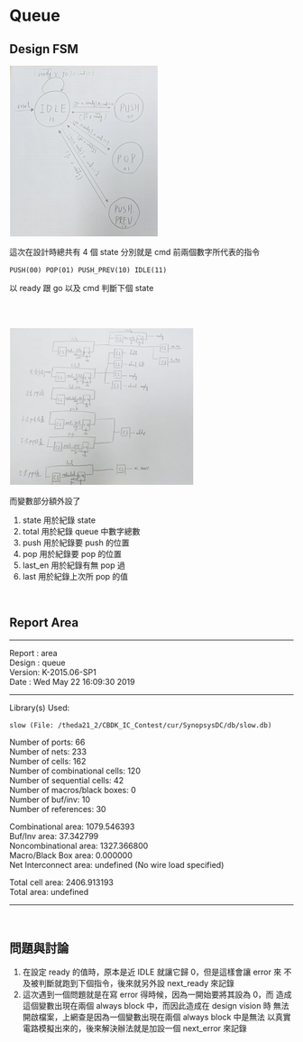 # Queue

## Design FSM
![](imgs/state.jpg)

這次在設計時總共有 4 個 state
分別就是 cmd 前兩個數字所代表的指令
    
    PUSH(00) POP(01) PUSH_PREV(10) IDLE(11)

以 ready 跟 go 以及 cmd 判斷下個 state

<br>
<br>

![](imgs/block_diagram.jpg)

而變數部分額外設了
1. state 用於紀錄 state
2. total 用於紀錄 queue 中數字總數
3. push 用於紀錄要 push 的位置
4. pop 用於紀錄要 pop 的位置
5. last_en 用於紀錄有無 pop 過
6. last 用於紀錄上次所 pop 的值

<br>

## Report Area
 
****************************************
Report : area<br>
Design : queue<br>
Version: K-2015.06-SP1<br>
Date   : Wed May 22 16:09:30 2019<br>
****************************************

Library(s) Used:

    slow (File: /theda21_2/CBDK_IC_Contest/cur/SynopsysDC/db/slow.db)

Number of ports:                           66<br>
Number of nets:                           233<br>
Number of cells:                          162<br>
Number of combinational cells:            120<br>
Number of sequential cells:                42<br>
Number of macros/black boxes:               0<br>
Number of buf/inv:                         10<br>
Number of references:                      30<br>

Combinational area:               1079.546393<br>
Buf/Inv area:                       37.342799<br>
Noncombinational area:            1327.366800<br>
Macro/Black Box area:                0.000000<br>
Net Interconnect area:      undefined  (No wire load specified)<br>

Total cell area:                  2406.913193<br>
Total area:                 undefined<br>
****************************************

<br>

## 問題與討論
1. 在設定 ready 的值時，原本是近 IDLE 就讓它歸 0，但是這樣會讓 error 來
不及被判斷就跑到下個指令，後來就另外設 next_ready 來記錄
2. 這次遇到一個問題就是在寫 error 得時候，因為一開始要將其設為 0，而
造成這個變數出現在兩個 always block 中，而因此造成在 design vision 時
無法開啟檔案，上網查是因為一個變數出現在兩個 always block 中是無法
以真實電路模擬出來的，後來解決辦法就是加設一個 next_error 來記錄